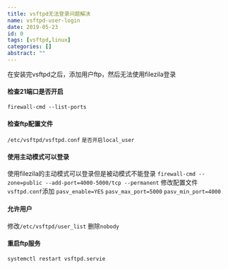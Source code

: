 ```yaml
---
title: vsftpd无法登录问题解决
name: vsftpd-user-login
date: 2019-05-23
id: 0
tags: [vsftpd,linux]
categories: []
abstract: ""
---
```



在安装完vsftpd之后，添加用户ftp，然后无法使用filezila登录

#### 检查21端口是否开启

`firewall-cmd --list-ports`

#### 检查ftp配置文件<!--more-->

`/etc/vsftpd/vsftpd.conf`
`是否开启local_user`

#### 使用主动模式可以登录

使用filezila的主动模式可以登录但是被动模式不能登录
`firewall-cmd --zone=public --add-port=4000-5000/tcp --permanent`
修改配置文件`vsftpd.conf`添加
`pasv_enable=YES`
`pasv_max_port=5000`
`pasv_min_port=4000`

#### 允许用户

修改`/etc/vsftpd/user_list` 删除`nobody`

#### 重启ftp服务

`systemctl restart vsftpd.servie`